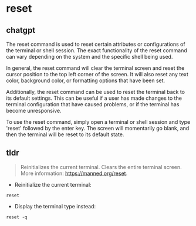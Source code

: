 # reset 
## chatgpt 
The reset command is used to reset certain attributes or configurations of the terminal or shell session. The exact functionality of the reset command can vary depending on the system and the specific shell being used.

In general, the reset command will clear the terminal screen and reset the cursor position to the top left corner of the screen. It will also reset any text color, background color, or formatting options that have been set.

Additionally, the reset command can be used to reset the terminal back to its default settings. This can be useful if a user has made changes to the terminal configuration that have caused problems, or if the terminal has become unresponsive.

To use the reset command, simply open a terminal or shell session and type 'reset' followed by the enter key. The screen will momentarily go blank, and then the terminal will be reset to its default state. 

## tldr 
 
> Reinitializes the current terminal. Clears the entire terminal screen.
> More information: <https://manned.org/reset>.

- Reinitialize the current terminal:

`reset`

- Display the terminal type instead:

`reset -q`
